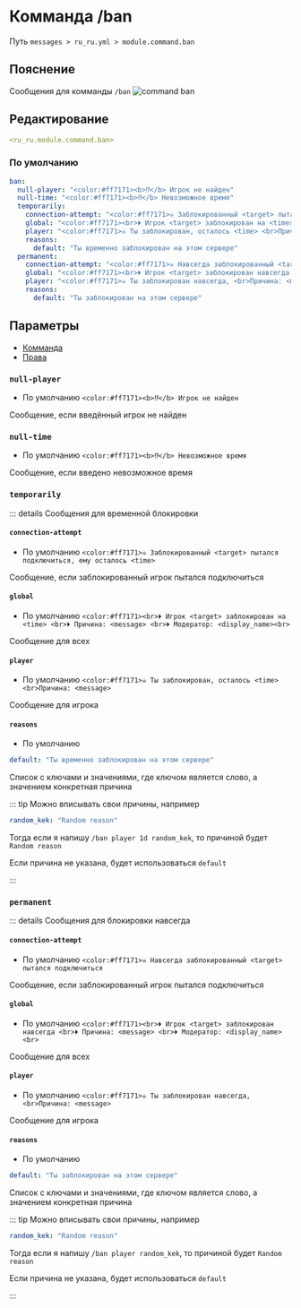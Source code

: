 # Комманда /ban
Путь `messages > ru_ru.yml > module.command.ban`

## Пояснение
Сообщения для комманды `/ban`
![command ban](/commandban.png)

## Редактирование
```yaml
<ru_ru.module.command.ban>
```

### По умолчанию
```yaml
ban:
  null-player: "<color:#ff7171><b>⁉</b> Игрок не найден"
  null-time: "<color:#ff7171><b>⁉</b> Невозможное время"
  temporarily:
    connection-attempt: "<color:#ff7171>☠ Заблокированный <target> пытался подключиться, ему осталось <time>"
    global: "<color:#ff7171><br>⏵ Игрок <target> заблокирован на <time> <br>⏵ Причина: <message> <br>⏵ Модератор: <display_name><br>"
    player: "<color:#ff7171>☠ Ты заблокирован, осталось <time> <br>Причина: <message>"
    reasons:
      default: "Ты временно заблокирован на этом сервере"
  permanent:
    connection-attempt: "<color:#ff7171>☠ Навсегда заблокированный <target> пытался подключиться"
    global: "<color:#ff7171><br>⏵ Игрок <target> заблокирован навсегда <br>⏵ Причина: <message> <br>⏵ Модератор: <display_name><br>"
    player: "<color:#ff7171>☠ Ты заблокирован навсегда, <br>Причина: <message>"
    reasons:
      default: "Ты заблокирован на этом сервере"
```

## Параметры

- [Комманда](/en/commands/module/command/ban/)
- [Права](/en/permissions/module/command/ban/)

### `null-player`
- По умолчанию `<color:#ff7171><b>⁉</b> Игрок не найден`

Сообщение, если введённый игрок не найден

### `null-time`
- По умолчанию `<color:#ff7171><b>⁉</b> Невозможное время`

Сообщение, если введено невозможное время

### `temporarily`

::: details Сообщения для временной блокировки

#### `connection-attempt`
- По умолчанию `<color:#ff7171>☠ Заблокированный <target> пытался подключиться, ему осталось <time>`

Сообщение, если заблокированный игрок пытался подключиться

#### `global`
- По умолчанию `<color:#ff7171><br>⏵ Игрок <target> заблокирован на <time> <br>⏵ Причина: <message> <br>⏵ Модератор: <display_name><br>`

Сообщение для всех

#### `player`
- По умолчанию `<color:#ff7171>☠ Ты заблокирован, осталось <time> <br>Причина: <message>`

Сообщение для игрока

#### `reasons`
- По умолчанию
```yaml
default: "Ты временно заблокирован на этом сервере"
```

Список с ключами и значениями, где ключом является слово, а значением конкретная причина

::: tip Можно вписывать свои причины, например
```yaml
random_kek: "Random reason"
```
Тогда если я напишу `/ban player 1d random_kek`, то причиной будет `Random reason`

Если причина не указана, будет использоваться `default`

:::

### `permanent`

::: details Сообщения для блокировки навсегда

#### `connection-attempt`
- По умолчанию `<color:#ff7171>☠ Навсегда заблокированный <target> пытался подключиться`

Сообщение, если заблокированный игрок пытался подключиться

#### `global`
- По умолчанию `<color:#ff7171><br>⏵ Игрок <target> заблокирован навсегда <br>⏵ Причина: <message> <br>⏵ Модератор: <display_name><br>`

Сообщение для всех

#### `player`
- По умолчанию `<color:#ff7171>☠ Ты заблокирован навсегда, <br>Причина: <message>`

Сообщение для игрока

#### `reasons`
- По умолчанию
```yaml
default: "Ты заблокирован на этом сервере"
```

Список с ключами и значениями, где ключом является слово, а значением конкретная причина

::: tip Можно вписывать свои причины, например
```yaml
random_kek: "Random reason"
```
Тогда если я напишу `/ban player random_kek`, то причиной будет `Random reason`

Если причина не указана, будет использоваться `default`

:::


